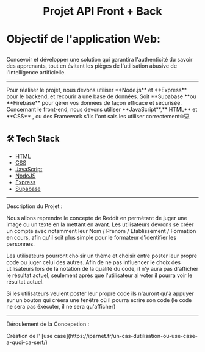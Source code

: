 # <p align="center">Projet API Front + Back</p>
  

# <p align="left">Objectif de l'application Web: </p>
  
Concevoir et développer une solution qui garantira l'authenticité du savoir des apprenants, tout en évitant les pièges de l'utilisation abusive de l'intelligence artificielle. <br>
<hr>
Pour réaliser le projet, nous devons utiliser **Node.js** et **Express** pour le backend, et recourir à une base de données. Soit **Supabase **ou **Firebase** pour gérer vos données de façon efficace et sécurisée. Concernant le front-end, nous devons utiliser **JavaScript**,** HTML** et **CSS** , ou des Framework s'ils l'ont sais les utiliser correctement🌐💻

## 🛠️ Tech Stack
- [HTML](https://developer.mozilla.org/fr/docs/Web/HTML)
- [CSS](https://developer.mozilla.org/fr/docs/Web/CSS)
- [JavaScript](https://js.org/)
- [NodeJS](https://nodejs.org/)
- [Express](https://expressjs.com/)
- [Supabase](https://supabase.com/)
    
<hr>
<p> Description du Projet : </p>

Nous allons reprendre le concepte de Reddit en permétant de juger une image ou un texte en la mettant en avant. Les utilisateurs devrons se créer un compte avec notamment leur Nom / Prenom / Etablissement  / Formation en cours, afin qu'il soit plus simple pour le formateur d'identifier les personnes.

Les utilisateurs pourront choisir un thème et choisir entre poster leur propre code ou juger celui des autres.
Afin de ne pas influencer le choix des utilisateurs lors de la notation de la qualité du code, il n'y aura pas d'afficher le résultat actuel, seulement après que l'utilisateur ai voter il pourra voir le résultat actuel.

Si les utilisateurs veulent poster leur propre code ils n'auront qu'à appuyer sur un bouton qui créera une fenêtre où il pourra écrire son code (le code ne sera pas éxécuter, il ne sera qu'afficher) 
<hr>
<p> Déroulement de la Concepetion :</p>
Création de l' [use case](https://iparnet.fr/un-cas-dutilisation-ou-use-case-a-quoi-ca-sert/)

